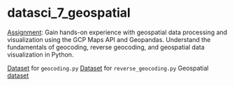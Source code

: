 # datasci_7_geospatial

[Assignment](https://github.com/hantswilliams/HHA_507_2023/blob/main/WK7/assignment7_slim.md): Gain hands-on experience with geospatial data processing and visualization using the GCP Maps API and Geopandas. Understand the fundamentals of geocoding, reverse geocoding, and geospatial data visualization in Python.

[Dataset](https://raw.githubusercontent.com/hantswilliams/HHA_507_2023/main/WK7/assignment7_slim_hospital_addresses.csv) for `geocoding.py`
[Dataset](https://github.com/hantswilliams/HHA_507_2023/blob/main/WK7/assignment7_slim_hospital_coordinates.csv) for `reverse_geocoding.py`
Geospatial [dataset](https://catalog.data.gov/dataset/obesity-percentages-090d2)

